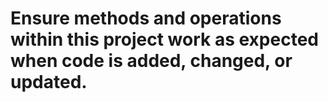 # Ensure methods and operations within this project work as expected when code is added, changed, or updated.